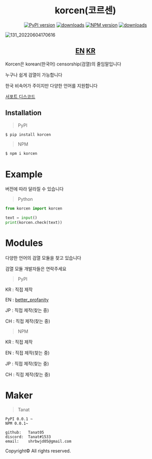 <div align="center">
  <h1>korcen(코르센)</h1>
  
  [![PyPI version](https://img.shields.io/pypi/v/korcen.svg?style=flat-square)](https://python.org/pypi/korcen)
  [![downloads](https://img.shields.io/pypi/dm/korcen.svg?style=flat-square)](https://pypi.org/project/korcen/)
  [![NPM version](http://img.shields.io/npm/v/korcen.svg?style=flat-square)](https://www.npmjs.org/package/korcen)
  [![downloads](http://img.shields.io/npm/dm/korcen.svg?style=flat-square)](https://www.npmjs.org/package/korcen)
</div>

![131_20220604170616](https://user-images.githubusercontent.com/85154556/171998341-9a7439c8-122f-4a9f-beb6-0e0b3aad05ed.png)

<div align="center">
  <h2>
    <a href="https://github.com/Tanat05/korcen">EN</a>
    <a href="https://github.com/Tanat05/korcen/blob/main/readme/KR.md">KR</a>
  </h2>
</div>

Korcen은 korean(한국어) censorship(검열)의 줄임말입니다

누구나 쉽게 검열이 가능합니다

한국 비속어가 주이지만 다양한 언어를 지원합니다

[서포트 디스코드](https://discord.gg/wyTU3ZQBPE)

## Installation
>PyPI
```sh
$ pip install korcen
```

>NPM
```sh
$ npm i korcen
```
# Example
버전에 따라 달라질 수 있습니다 

>Python
```py
from korcen import korcen

text = input()
print(korcen.check(text))
```

# Modules

다양한 언어의 검열 모듈을 찾고 있습니다 

검열 모듈 개발자들은 연락주세요

>PyPI

KR : 직접 제작

EN : [better_profanity](https://github.com/snguyenthanh/better_profanity)

JP : 직접 제작(찾는 중)

CH : 직접 제작(찾는 중)

>NPM

KR : 직접 제작

EN : 직접 제작(찾는 중)

JP : 직접 제작(찾는 중)

CH : 직접 제작(찾는 중)

# Maker


>Tanat
```
PyPI 0.0.1 ~
NPM 0.0.1~

github:   Tanat05
discord:  Tanat#1533
email:    shrbwjd05@gmail.com
```



Copyright© All rights reserved.
